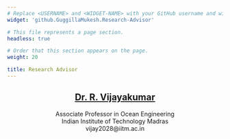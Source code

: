 ```yaml
---
# Replace <USERNAME> and <WIDGET-NAME> with your GitHub username and widget name, respectively.
widget: 'github.GuggillaMukesh.Research-Advisor'

# This file represents a page section.
headless: true

# Order that this section appears on the page.
weight: 20

title: Research Advisor
---
```

<h2 style="text-align:center;"><a href="http://www.doe.iitm.ac.in/vijay2028/" target="_blank">Dr. R. Vijayakumar</a></h2>
<p style="text-align:center;">Associate Professor in Ocean Engineering <br>
Indian Institute of Technology Madras <br>
vijay2028@iitm.ac.in <br></p>
